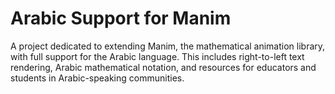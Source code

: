 # Arabic Support for Manim
A project dedicated to extending Manim, the mathematical animation library, with full support for the Arabic language. This includes right-to-left text rendering, Arabic mathematical notation, and resources for educators and students in Arabic-speaking communities.
